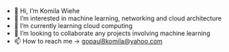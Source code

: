 - 👋 Hi, I’m Komila Wiehe
- 👀 I’m interested in machine learning, networking and cloud architecture
- 🌱 I’m currently learning cloud computing
- 💞️ I’m looking to collaborate any projects involving machine learning
- 📫 How to reach me -> gopaul8komila@yahoo.com

<!---
Komila-Wiehe/Komila-Wiehe is a ✨ special ✨ repository because its `README.md` (this file) appears on your GitHub profile.
You can click the Preview link to take a look at your changes.
--->
